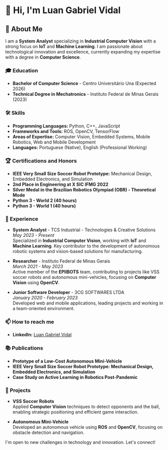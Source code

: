 # 👋 Hi, I'm Luan Gabriel Vidal

## 🚀 About Me
I am a **System Analyst** specializing in **Industrial Computer Vision** with a strong focus on **IoT** and **Machine Learning**. I am passionate about technological innovation and excellence, currently expanding my expertise with a degree in **Computer Science**.

### 🎓 Education
- **Bachelor of Computer Science** - Centro Universitário Una (Expected 2026)
- **Technical Degree in Mechatronics** - Instituto Federal de Minas Gerais (2023)

### 🛠 Skills
- **Programming Languages:** Python, C++, JavaScript
- **Frameworks and Tools:** ROS, OpenCV, TensorFlow
- **Areas of Expertise:** Computer Vision, Embedded Systems, Mobile Robotics, Web and Mobile Development
- **Languages:** Portuguese (Native), English (Professional Working)

### 🏆 Certifications and Honors
- **IEEE Very Small Size Soccer Robot Prototype:** Mechanical Design, Embedded Electronics, and Simulation
- **2nd Place in Engineering at X SIC IFMG 2022**
- **Silver Medal in the Brazilian Robotics Olympiad (OBR) - Theoretical Mode**
- **Python 3 - World 2 (40 hours)**
- **Python 3 - World 1 (40 hours)**

### 🏢 Experience
- **System Analyst** - TCS Industrial - Technologies & Creative Solutions  
  *May 2023 - Present*  
  Specialized in **Industrial Computer Vision**, working with **IoT** and **Machine Learning**. Key contributor to the development of autonomous robotic systems and vision-based solutions for manufacturing.

- **Researcher** - Instituto Federal de Minas Gerais  
  *March 2021 - May 2023*  
  Active member of the **EPIIBOTS** team, contributing to projects like VSS soccer robots and autonomous mini-vehicles, focusing on **Computer Vision** using **OpenCV**.

- **Junior Software Developer** - 3CG SOFTWARES LTDA  
  *January 2020 - February 2023*  
  Developed web and mobile applications, leading projects and working in a team-oriented environment.

### 📫 How to reach me
- **LinkedIn:** [Luan Gabriel Vidal](https://www.linkedin.com/in/luan-gabriel-vidal-8b8922220)

### 📚 Publications
- **Prototype of a Low-Cost Autonomous Mini-Vehicle**
- **IEEE Very Small Size Soccer Robot Prototype: Mechanical Design, Embedded Electronics, and Simulation**
- **Case Study on Active Learning in Robotics Post-Pandemic**

### 🤖 Projects
- **VSS Soccer Robots**  
  Applied **Computer Vision** techniques to detect opponents and the ball, enabling strategic positioning and efficient game interaction.
  
- **Autonomous Mini-Vehicle**  
  Developed an autonomous vehicle using **ROS** and **OpenCV**, focusing on obstacle detection and navigation.

I'm open to new challenges in technology and innovation. Let's connect!
